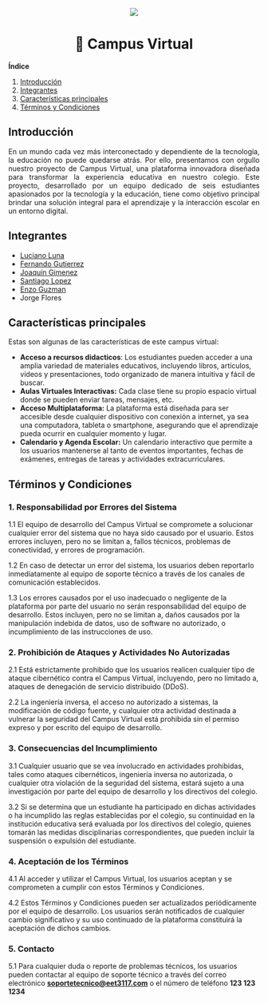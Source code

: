 <p align="center">
  <img src="https://github.com/CorchoGangOrg/eet-campus/assets/71286132/ae92821d-976d-462a-b0ab-9f617d607e25" />
</p>

<h1 align="center">🏫 Campus Virtual</h1>

**Índice**
1. [Introducción](#introduccion)
2. [Integrantes](#integrantes)
3. [Características principales](#caracteristicas)
4. [Términos y Condiciones](#terminosycondiciones)

## Introducción<a name="introduccion"></a>

<p align="justify">En un mundo cada vez más interconectado y dependiente de la tecnología, la educación no puede quedarse atrás. Por ello, presentamos con orgullo nuestro proyecto de Campus Virtual, una plataforma innovadora diseñada para transformar la experiencia educativa en nuestro colegio. Este proyecto, desarrollado por un equipo dedicado de seis estudiantes apasionados por la tecnología y la educación, tiene como objetivo principal brindar una solución integral para el aprendizaje y la interacción escolar en un entorno digital.</p>

## Integrantes<a name="integrantes"></a>

* [Luciano Luna](https://github.com/Luciano275)
* [Fernando Gutierrez](https://github.com/FerchuGtz18)
* [Joaquín Gimenez](https://github.com/j0ack0)
* [Santiago Lopez](https://github.com/Elsanto67)
* [Enzo Guzman](https://github.com/LeveKS)
* Jorge Flores

## Características principales<a name="caracteristicas"></a>

<p>Estas son algunas de las características de este campus virtual:</p>

* **Acceso a recursos didacticos**: Los estudiantes pueden acceder a una amplia variedad de materiales educativos, incluyendo libros, artículos, videos y presentaciones, todo organizado de manera intuitiva y fácil de buscar.
* **Aulas Virtuales Interactivas:** Cada clase tiene su propio espacio virtual donde se pueden enviar tareas, mensajes, etc.
* **Acceso Multiplataforma:** La plataforma está diseñada para ser accesible desde cualquier dispositivo con conexión a internet, ya sea una computadora, tableta o smartphone, asegurando que el aprendizaje pueda ocurrir en cualquier momento y lugar.
* **Calendario y Agenda Escolar:** Un calendario interactivo que permite a los usuarios mantenerse al tanto de eventos importantes, fechas de exámenes, entregas de tareas y actividades extracurriculares.

## Términos y Condiciones<a name="terminosycondiciones"></a>

### 1. Responsabilidad por Errores del Sistema

<p>1.1 El equipo de desarrollo del Campus Virtual se compromete a solucionar cualquier error del sistema que no haya sido causado por el usuario. Estos errores incluyen, pero no se limitan a, fallos técnicos, problemas de conectividad, y errores de programación.</p>

<p>1.2 En caso de detectar un error del sistema, los usuarios deben reportarlo inmediatamente al equipo de soporte técnico a través de los canales de comunicación establecidos.</p>

<p>1.3 Los errores causados por el uso inadecuado o negligente de la plataforma por parte del usuario no serán responsabilidad del equipo de desarrollo. Estos incluyen, pero no se limitan a, daños causados por la manipulación indebida de datos, uso de software no autorizado, o incumplimiento de las instrucciones de uso.</p>

### 2. Prohibición de Ataques y Actividades No Autorizadas

<p>2.1 Está estrictamente prohibido que los usuarios realicen cualquier tipo de ataque cibernético contra el Campus Virtual, incluyendo, pero no limitado a, ataques de denegación de servicio distribuido (DDoS).</p>

<p>2.2 La ingeniería inversa, el acceso no autorizado a sistemas, la modificación de código fuente, y cualquier otra actividad destinada a vulnerar la seguridad del Campus Virtual está prohibida sin el permiso expreso y por escrito del equipo de desarrollo.</p>

### 3. Consecuencias del Incumplimiento

<p>3.1 Cualquier usuario que se vea involucrado en actividades prohibidas, tales como ataques cibernéticos, ingeniería inversa no autorizada, o cualquier otra violación de la seguridad del sistema, estará sujeto a una investigación por parte del equipo de desarrollo y los directivos del colegio.</p>

<p>3.2 Si se determina que un estudiante ha participado en dichas actividades o ha incumplido las reglas establecidas por el colegio, su continuidad en la institución educativa será evaluada por los directivos del colegio, quienes tomarán las medidas disciplinarias correspondientes, que pueden incluir la suspensión o expulsión del estudiante.</p>

### 4. Aceptación de los Términos

<p>4.1 Al acceder y utilizar el Campus Virtual, los usuarios aceptan y se comprometen a cumplir con estos Términos y Condiciones.</p>

<p>4.2 Estos Términos y Condiciones pueden ser actualizados periódicamente por el equipo de desarrollo. Los usuarios serán notificados de cualquier cambio significativo y su uso continuado de la plataforma constituirá la aceptación de dichos cambios.</p>

### 5. Contacto

5.1 Para cualquier duda o reporte de problemas técnicos, los usuarios pueden contactar al equipo de soporte técnico a través del correo electrónico **soportetecnico@eet3117.com** o el número de teléfono **123 123 1234**
